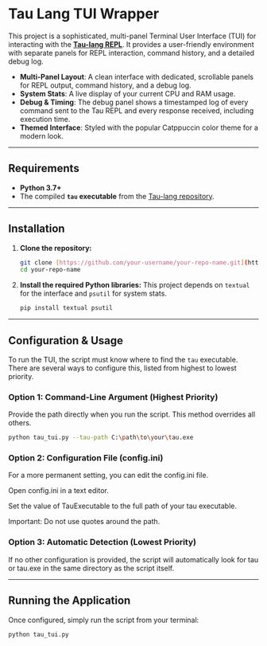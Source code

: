 # Tau Lang TUI Wrapper

This project is a sophisticated, multi-panel Terminal User Interface (TUI) for interacting with the **[Tau-lang REPL](https://github.com/IDNI/tau-lang)**. It provides a user-friendly environment with separate panels for REPL interaction, command history, and a detailed debug log.

* **Multi-Panel Layout**: A clean interface with dedicated, scrollable panels for REPL output, command history, and a debug log.
* **System Stats**: A live display of your current CPU and RAM usage.
* **Debug & Timing**: The debug panel shows a timestamped log of every command sent to the Tau REPL and every response received, including execution time.
* **Themed Interface**: Styled with the popular Catppuccin color theme for a modern look.

---

## Requirements

* **Python 3.7+**
* The compiled **`tau` executable** from the [Tau-lang repository](https://github.com/IDNI/tau-lang).

---

## Installation

1.  **Clone the repository:**
    ```bash
    git clone [https://github.com/your-username/your-repo-name.git](https://github.com/your-username/your-repo-name.git)
    cd your-repo-name
    ```

2.  **Install the required Python libraries:**
    This project depends on `textual` for the interface and `psutil` for system stats.
    ```bash
    pip install textual psutil
    ```

---

## Configuration & Usage

To run the TUI, the script must know where to find the `tau` executable. There are several ways to configure this, listed from highest to lowest priority.

### Option 1: Command-Line Argument (Highest Priority)

Provide the path directly when you run the script. This method overrides all others.

```bash
python tau_tui.py --tau-path C:\path\to\your\tau.exe
```

### Option 2: Configuration File (config.ini)

For a more permanent setting, you can edit the config.ini file.

Open config.ini in a text editor.

Set the value of TauExecutable to the full path of your tau executable.

Important: Do not use quotes around the path.

### Option 3: Automatic Detection (Lowest Priority)

If no other configuration is provided, the script will automatically look for tau or tau.exe in the same directory as the script itself.

---

## Running the Application

Once configured, simply run the script from your terminal:

```bash
python tau_tui.py
```